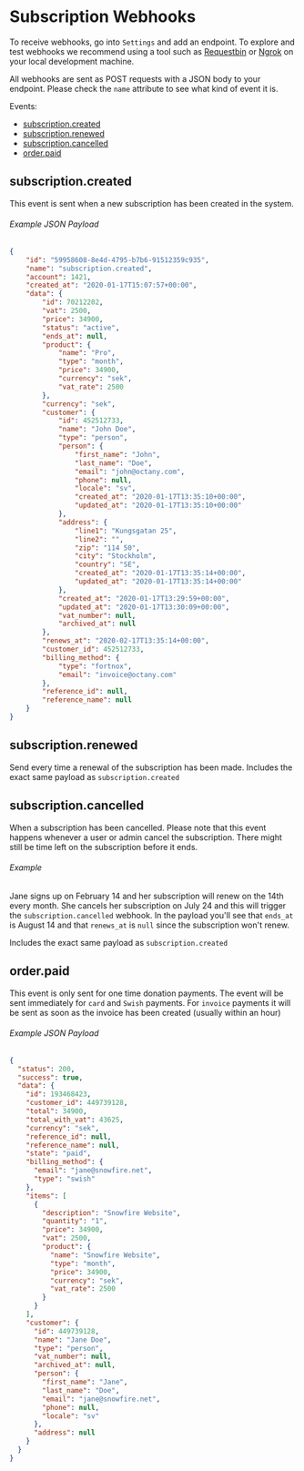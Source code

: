 Subscription Webhooks
=====================

To receive webhooks, go into `Settings` and add an endpoint. 
To explore and test webhooks we recommend using a tool such as [Requestbin](https://requestbin.com/) or [Ngrok](http://ngrok.io/) on your local development machine.

All webhooks are sent as POST requests with a JSON body to your endpoint. Please check the `name` attribute to see what kind of event it is.

Events:

- [subscription.created](#subscriptioncreated)
- [subscription.renewed](#subscriptionrenewed)
- [subscription.cancelled](#subscriptioncancelled)
- [order.paid](#orderpaid)

subscription.created
--------------------

This event is sent when a new subscription has been created in the system.

###### Example JSON Payload

```json
{
    "id": "59958608-8e4d-4795-b7b6-91512359c935",
    "name": "subscription.created",
    "account": 1421,
    "created_at": "2020-01-17T15:07:57+00:00",
    "data": {
        "id": 70212202,
        "vat": 2500,
        "price": 34900,
        "status": "active",
        "ends_at": null,
        "product": {
            "name": "Pro",
            "type": "month",
            "price": 34900,
            "currency": "sek",
            "vat_rate": 2500
        },
        "currency": "sek",
        "customer": {
            "id": 452512733,
            "name": "John Doe",
            "type": "person",
            "person": {
                "first_name": "John",
                "last_name": "Doe",
                "email": "john@octany.com",
                "phone": null,
                "locale": "sv",
                "created_at": "2020-01-17T13:35:10+00:00",
                "updated_at": "2020-01-17T13:35:10+00:00"
            },
            "address": {
                "line1": "Kungsgatan 25",
                "line2": "",
                "zip": "114 50",
                "city": "Stockholm",
                "country": "SE",
                "created_at": "2020-01-17T13:35:14+00:00",
                "updated_at": "2020-01-17T13:35:14+00:00"
            },
            "created_at": "2020-01-17T13:29:59+00:00",
            "updated_at": "2020-01-17T13:30:09+00:00",
            "vat_number": null,
            "archived_at": null
        },
        "renews_at": "2020-02-17T13:35:14+00:00",
        "customer_id": 452512733,
        "billing_method": {
            "type": "fortnox",
            "email": "invoice@octany.com"
        },
        "reference_id": null,
        "reference_name": null
    }
}
```

subscription.renewed
--------------------

Send every time a renewal of the subscription has been made. 
Includes the exact same payload as `subscription.created`

subscription.cancelled
----------------------

When a subscription has been cancelled. 
Please note that this event happens whenever a user or admin cancel the subscription. 
There might still be time left on the subscription before it ends. 

###### Example 

Jane signs up on February 14 and her subscription will renew on the 14th every month.
She cancels her subscription on July 24 and this will trigger the `subscription.cancelled` webhook.
In the payload you'll see that `ends_at` is August 14 and that `renews_at` is `null` since the subscription won't renew.
 
Includes the exact same payload as `subscription.created`

order.paid
----------

This event is only sent for one time donation payments. 
The event will be sent immediately for `card` and `Swish` payments. 
For `invoice` payments it will be sent as soon as the invoice has been created (usually within an hour)

###### Example JSON Payload

```json
{
  "status": 200,
  "success": true,
  "data": {
    "id": 193468423,
    "customer_id": 449739128,
    "total": 34900,
    "total_with_vat": 43625,
    "currency": "sek",
    "reference_id": null,
    "reference_name": null,
    "state": "paid",
    "billing_method": {
      "email": "jane@snowfire.net",
      "type": "swish"
    },
    "items": [
      {
        "description": "Snowfire Website",
        "quantity": "1",
        "price": 34900,
        "vat": 2500,
        "product": {
          "name": "Snowfire Website",
          "type": "month",
          "price": 34900,
          "currency": "sek",
          "vat_rate": 2500
        }
      }
    ],
    "customer": {
      "id": 449739128,
      "name": "Jane Doe",
      "type": "person",
      "vat_number": null,
      "archived_at": null,
      "person": {
        "first_name": "Jane",
        "last_name": "Doe",
        "email": "jane@snowfire.net",
        "phone": null,
        "locale": "sv"
      },
      "address": null
    }
  }
}
``` 